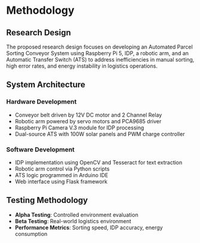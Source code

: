 # Methodology

## Research Design
The proposed research design focuses on developing an Automated Parcel Sorting Conveyor System using Raspberry Pi 5, IDP, a robotic arm, and an Automatic Transfer Switch (ATS) to address inefficiencies in manual sorting, high error rates, and energy instability in logistics operations.

## System Architecture

### Hardware Development
- Conveyor belt driven by 12V DC motor and 2 Channel Relay
- Robotic arm powered by servo motors and PCA9685 driver
- Raspberry Pi Camera V.3 module for IDP processing
- Dual-source ATS with 100W solar panels and PWM charge controller

### Software Development
- IDP implementation using OpenCV and Tesseract for text extraction
- Robotic arm control via Python scripts
- ATS logic programmed in Arduino IDE
- Web interface using Flask framework

## Testing Methodology
- **Alpha Testing**: Controlled environment evaluation
- **Beta Testing**: Real-world logistics environment
- **Performance Metrics**: Sorting speed, IDP accuracy, energy consumption
